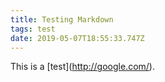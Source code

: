 ```yaml
---
title: Testing Markdown
tags: test
date: 2019-05-07T18:55:33.747Z
---
```

This is a \[test\](http://google.com/).
